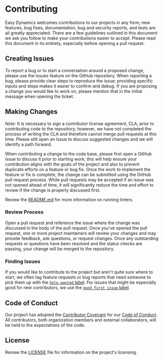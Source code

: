 # Contributing

Easy Dynamics welcomes contributions to our projects in any form; new features, bug fixes,
documentation, bug and security reports, and tests are all greatly appreciated. There are a few
guidelines outlined in this document we ask you follow to make your contributions easier to
accept. Please read this document in its entirety, especially before opening a pull
request.

## Creating Issues

To report a bug or to start a conversation around a proposed change, please use the Issues feature
on the GitHub repository. When reporting a bug, please provide clear steps to reproduce the issue;
providing specific inputs and steps makes it easier to confirm and debug. If you are proposing a
change you would like to work on, please mention that in the initial message when opening the
ticket.

## Making Changes

*Note*: It is necessary to sign a contributor license agreement, CLA, prior to contributing code
to the repository; however, we have not completed the process of writing the CLA and therefore
cannot merge pull requests at this time. Please still open an Issue to discuss suggested changes
and we will identify a path forward.

When contributing a change to the code base, please first open a GitHub issue to discuss it prior
to starting work; this will help ensure your contribution aligns with the goals of the project and
also to prevent duplicate efforts on a feature or bug fix. Once the work to implement the feature
or fix is complete, the change can be submitted using the GitHub pull request process. While pull
requests may be accepted if an issue was not opened ahead of time, it will significantly reduce
the time and effort to review if the change is properly discussed first.

Review the [README.md](/README.md) for more information on running linters.

### Review Process

Open a pull request and reference the issue where the change was discussed in
the body of the pull request. Once you've opened the pull request, one or more
project maintainers will review your changes and may provide feedback, ask
questions, or request changes. Once any outstanding requests or questions have been resolved and
the status checks are passing, your change will be merged to the repository.

### Finding Issues

If you would like to contribute to the project but aren't quite sure where to start, we often tag
feature requests or bug reports that need someone to pick them up with the
[`help wanted` label](/../../issues?q=is%3Aopen+is%3Aissue+label%3A%22help+wanted%22). For issues
that might be especially good for new contributors, we use the
[`good first issue` label](/../../issues?q=is%3Aopen+is%3Aissue+label%3A%22good+first+issue%22).

## Code of Conduct

Our project has adopted the [Contributor Covenant](https://www.contributor-covenant.org/) for our
[Code of Conduct](/CODE_OF_CONDUCT.md). All contributors, both organization members and external
collaborators, will be held to the expectations of the code.

## License

Review the [LICENSE](/LICENSE.md) file for information on the project's licensing.
